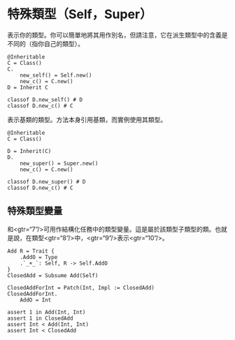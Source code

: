 # 特殊類型（Self，Super）

表示你的類型。你可以簡單地將其用作別名，但請注意，它在派生類型中的含義是不同的（指你自己的類型）。


```erg
@Inheritable
C = Class()
C.
    new_self() = Self.new()
    new_c() = C.new()
D = Inherit C

classof D.new_self() # D
classof D.new_c() # C
```

表示基類的類型。方法本身引用基類，而實例使用其類型。


```erg
@Inheritable
C = Class()

D = Inherit(C)
D.
    new_super() = Super.new()
    new_c() = C.new()

classof D.new_super() # D
classof D.new_c() # C
```

## 特殊類型變量

和<gtr=“7”/>可用作結構化任務中的類型變量。這是屬於該類型子類型的類。也就是說，在類型<gtr=“8”/>中，<gtr=“9”/>表示<gtr=“10”/>。


```erg
Add R = Trait {
    .AddO = Type
    .`_+_`: Self, R -> Self.AddO
}
ClosedAdd = Subsume Add(Self)

ClosedAddForInt = Patch(Int, Impl := ClosedAdd)
ClosedAddForInt.
    AddO = Int

assert 1 in Add(Int, Int)
assert 1 in ClosedAdd
assert Int < Add(Int, Int)
assert Int < ClosedAdd
```